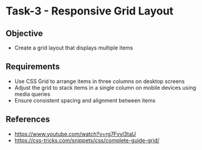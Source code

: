 # Task-3 - Responsive Grid Layout

## Objective
- Create a grid layout that displays multiple items

## Requirements
- Use CSS Grid to arrange items in three columns on desktop screens
- Adjust the grid to stack items in a single column on mobile devices using media queries
- Ensure consistent spacing and alignment between items

## References
- https://www.youtube.com/watch?v=rg7Fvvl3taU
- https://css-tricks.com/snippets/css/complete-guide-grid/